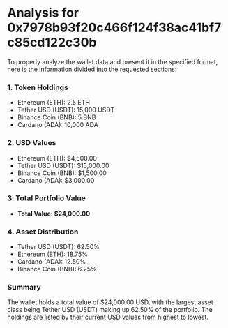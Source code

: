 # Analysis for 0x7978b93f20c466f124f38ac41bf7c85cd122c30b

To properly analyze the wallet data and present it in the specified format, here is the information divided into the requested sections:

### 1. Token Holdings

- Ethereum (ETH): 2.5 ETH
- Tether USD (USDT): 15,000 USDT
- Binance Coin (BNB): 5 BNB
- Cardano (ADA): 10,000 ADA

### 2. USD Values

- Ethereum (ETH): $4,500.00
- Tether USD (USDT): $15,000.00
- Binance Coin (BNB): $1,500.00
- Cardano (ADA): $3,000.00

### 3. Total Portfolio Value

- **Total Value: $24,000.00**

### 4. Asset Distribution

- Tether USD (USDT): 62.50%
- Ethereum (ETH): 18.75%
- Cardano (ADA): 12.50%
- Binance Coin (BNB): 6.25%

### Summary

The wallet holds a total value of $24,000.00 USD, with the largest asset class being Tether USD (USDT) making up 62.50% of the portfolio. The holdings are listed by their current USD values from highest to lowest.
